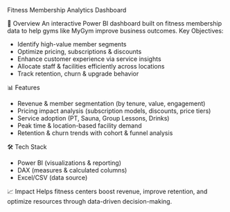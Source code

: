 Fitness Membership Analytics Dashboard

📌 Overview
An interactive Power BI dashboard built on fitness membership data to help gyms like MyGym improve business outcomes.
Key Objectives:
- Identify high-value member segments
- Optimize pricing, subscriptions & discounts
- Enhance customer experience via service insights
- Allocate staff & facilities efficiently across locations
- Track retention, churn & upgrade behavior

📊 Features
- Revenue & member segmentation (by tenure, value, engagement)
- Pricing impact analysis (subscription models, discounts, price tiers)
- Service adoption (PT, Sauna, Group Lessons, Drinks)
- Peak time & location-based facility demand
- Retention & churn trends with cohort & funnel analysis

🛠️ Tech Stack
- Power BI (visualizations & reporting)
- DAX (measures & calculated columns)
- Excel/CSV (data source)

📈 Impact
Helps fitness centers boost revenue, improve retention, and optimize resources through data-driven decision-making.



